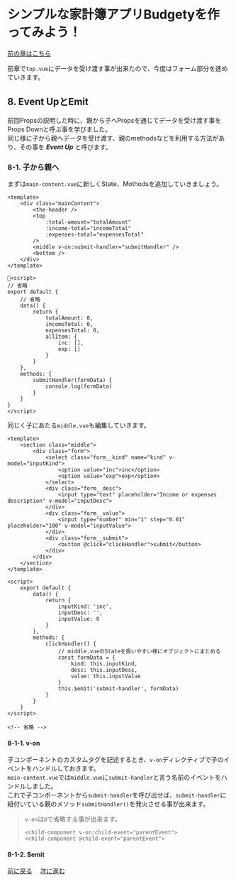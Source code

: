 # シンプルな家計簿アプリBudgetyを作ってみよう！
[前の章はこちら](./page5.md)

前章で`top.vue`にデータを受け渡す事が出来たので、今度はフォーム部分を進めていきます。  

## 8. Event UpとEmit
前回Propsの説明した時に、親から子へPropsを通じてデータを受け渡す事をProps Downと呼ぶ事を学びました。  
同じ様に子から親へデータを受け渡す、親のmethodsなどを利用する方法があり、その事を ***Event Up*** と呼びます。  

### 8-1. 子から親へ
まずは`main-content.vue`に新しくState、Mothodsを追加していきましょう。

```vue
<template>
    <div class="mainContent">
        <the-header />
        <top
            :total-amount="totalAmount"
            :income-total="incomeTotal"
            :expenses-total="expensesTotal"
        />
        <middle v-on:submit-handler="submitHandler" />
        <bottom />
    </div>
</template>

<script>
// 省略
export default {
    // 省略
    data() {
        return {
            totalAmount: 0,
            incomeTotal: 0,
            expensesTotal: 0,
            allItem: {
                inc: [],
                exp: []
            }
        }
    },
    methods: {
        submitHandler(formData) {
            console.log(formData)
        }
    }
}
</script>
```

同じく子にあたる`middle.vue`も編集していきます。
```vue
<template>
    <section class="middle">
        <div class="form">
            <select class="form__kind" name="kind" v-model="inputKind">
                <option value="inc">inc</option>
                <option value="exp">exp</option>
            </select>
            <div class="form__desc">
                <input type="text" placeholder="Income or expenses description" v-model="inputDesc">
            </div>
            <div class="form__value">
                <input type="number" min="1" step="0.01" placeholder="100" v-model="inputValue">
            </div>
            <div class="form__submit">
                <button @click="clickHandler">submit</button>
            </div>
        </div>
    </section>
</template>

<script>
    export default {
        data() {
            return {
                inputKind: 'inc',
                inputDesc: '',
                inputValue: 0
            }
        },
        methods: {
            clickHandler() {
                // middle.vueのStateを扱いやすい様にオブジェクトにまとめる
                const formData = {
                    kind: this.inputKind,
                    desc: this.inputDesc,
                    value: this.inputValue
                }
                this.$emit('submit-handler', formData)
            }
        }
    }
</script>

<!-- 省略 -->
```

#### 8-1-1. v-on
子コンポーネントのカスタムタグを記述するとき、`v-on`ディレクティブで子のイベントをハンドルしておきます。  
`main-content.vue`では`middle.vue`に`submit-handler`と言う名前のイベントをハンドルしました。  
これで子コンポーネントから`submit-handler`を呼び出せば、`submit-handler`に紐付いている親のメソッド`submitHandler()`を発火させる事が出来ます。

> `v-on`は`@`で省略する事が出来ます。
> ```vue
> <child-component v-on:child-event="parentEvent">
> <child-component @child-event="parentEvent">
> ```

#### 8-1-2. $emit


[前に戻る](./page5.md)　 [次に進む](./page7.md) 
